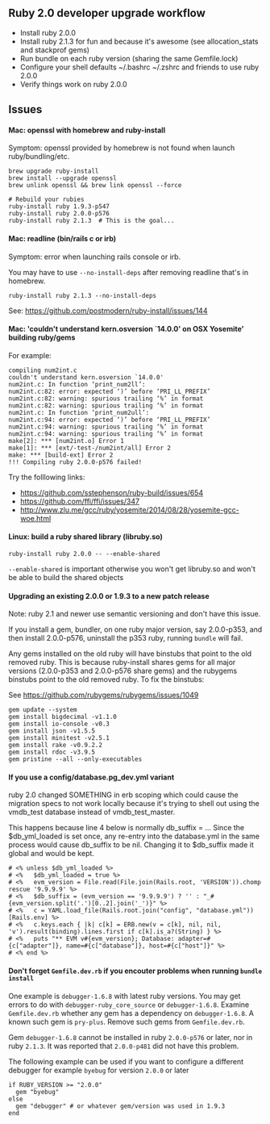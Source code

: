 ## Ruby 2.0 developer upgrade workflow

* Install ruby 2.0.0
* Install ruby 2.1.3 for fun and because it's awesome (see allocation_stats and stackprof gems)
* Run bundle on each ruby version (sharing the same Gemfile.lock)
* Configure your shell defaults ~/.bashrc ~/.zshrc and friends to use ruby 2.0.0
* Verify things work on ruby 2.0.0


## Issues

#### Mac: openssl with homebrew and ruby-install

Symptom:
openssl provided by homebrew is not found when launch ruby/bundling/etc.

```
brew upgrade ruby-install
brew install --upgrade openssl
brew unlink openssl && brew link openssl --force

# Rebuild your rubies
ruby-install ruby 1.9.3-p547
ruby-install ruby 2.0.0-p576
ruby-install ruby 2.1.3  # This is the goal...
```

#### Mac: readline (bin/rails c or irb)
Symptom: error when launching rails console or irb.

You may have to use `--no-install-deps` after removing readline that's in homebrew.

`ruby-install ruby 2.1.3 --no-install-deps`

See: https://github.com/postmodern/ruby-install/issues/144


#### Mac: 'couldn't understand kern.osversion `14.0.0' on OSX Yosemite' building ruby/gems

For example:

```
compiling num2int.c
couldn't understand kern.osversion `14.0.0'
num2int.c: In function ‘print_num2ll’:
num2int.c:82: error: expected ‘)’ before ‘PRI_LL_PREFIX’
num2int.c:82: warning: spurious trailing ‘%’ in format
num2int.c:82: warning: spurious trailing ‘%’ in format
num2int.c: In function ‘print_num2ull’:
num2int.c:94: error: expected ‘)’ before ‘PRI_LL_PREFIX’
num2int.c:94: warning: spurious trailing ‘%’ in format
num2int.c:94: warning: spurious trailing ‘%’ in format
make[2]: *** [num2int.o] Error 1
make[1]: *** [ext/-test-/num2int/all] Error 2
make: *** [build-ext] Error 2
!!! Compiling ruby 2.0.0-p576 failed!
```

Try the folllowing links:

* https://github.com/sstephenson/ruby-build/issues/654
* https://github.com/ffi/ffi/issues/347
* http://www.zlu.me/gcc/ruby/yosemite/2014/08/28/yosemite-gcc-woe.html


#### Linux: build a ruby shared library (libruby.so)

`ruby-install ruby 2.0.0 -- --enable-shared`

`--enable-shared` is important otherwise you won't get libruby.so and won't be able to build the shared objects


#### Upgrading an existing 2.0.0 or 1.9.3 to a new patch release

Note: ruby 2.1 and newer use semantic versioning and don't have this issue.

If you install a gem, bundler, on one ruby major version, say 2.0.0-p353, and then install 2.0.0-p576, uninstall the p353 ruby, running `bundle` will fail.

Any gems installed on the old ruby will have binstubs that point to the old removed ruby.  This is because ruby-install shares gems for all major versions (2.0.0-p353 and 2.0.0-p576 share gems) and the rubygems binstubs point to the old removed ruby.  To fix the binstubs:

See https://github.com/rubygems/rubygems/issues/1049

```
gem update --system
gem install bigdecimal -v1.1.0
gem install io-console -v0.3
gem install json -v1.5.5
gem install minitest -v2.5.1
gem install rake -v0.9.2.2
gem install rdoc -v3.9.5
gem pristine --all --only-executables
```

#### If you use a config/database.pg_dev.yml variant

ruby 2.0 changed SOMETHING in erb scoping which could cause the migration specs to not work locally because it's trying to shell out using the vmdb_test database instead of vmdb_test_master.

This happens because line 4 below is normally db_suffix = ...
Since the $db_yml_loaded is set once, any re-entry into the database.yml in the same process
would cause db_suffix to be nil.  Changing it to $db_suffix made it global and would be kept.

```
# <% unless $db_yml_loaded %>
# <%   $db_yml_loaded = true %>
# <%   evm_version = File.read(File.join(Rails.root, 'VERSION')).chomp rescue '9.9.9.9' %>
# <%   $db_suffix = (evm_version == '9.9.9.9') ? '' : "_#{evm_version.split('.')[0..2].join('_')}" %>
# <%   c = YAML.load_file(Rails.root.join("config", "database.yml"))[Rails.env] %>
# <%   c.keys.each { |k| c[k] = ERB.new(v = c[k], nil, nil, 'v').result(binding).lines.first if c[k].is_a?(String) } %>
# <%   puts "** EVM v#{evm_version}; Database: adapter=#{c["adapter"]}, name=#{c["database"]}, host=#{c["host"]}" %>
# <% end %>
```

#### Don't forget `Gemfile.dev.rb` if you encouter problems when running `bundle install` 

One example is `debugger-1.6.8` with latest ruby versions. You may get errors to do with `debugger-ruby_core_source` or `debugger-1.6.8`. Examine `Gemfile.dev.rb` whether any gem has a dependency on `debugger-1.6.8`. A known such gem is `pry-plus`. Remove such gems from `Gemfile.dev.rb`.

Gem `debugger-1.6.8` cannot be installed in ruby `2.0.0-p576` or later, nor in ruby `2.1.3`. It was reported that `2.0.0-p481` did not have this problem.

The following example can be used if you want to configure a different debugger for example `byebug` for version `2.0.0` or later

```
if RUBY_VERSION >= "2.0.0"
  gem "byebug"
else
  gem "debugger" # or whatever gem/version was used in 1.9.3 
end
```
